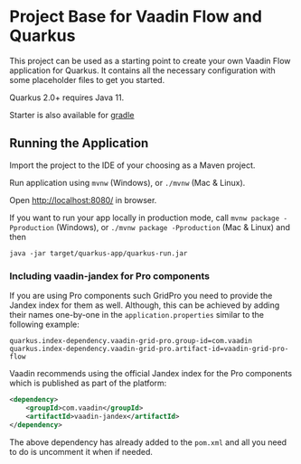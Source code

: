 # Project Base for Vaadin Flow and Quarkus

This project can be used as a starting point to create your own Vaadin Flow application for Quarkus. It contains all the necessary configuration with some placeholder files to get you started.

Quarkus 2.0+ requires Java 11.

Starter is also available for [gradle](https://github.com/vaadin/base-starter-flow-quarkus/tree/gradle)

## Running the Application

Import the project to the IDE of your choosing as a Maven project. 

Run application using `mvnw` (Windows), or `./mvnw` (Mac & Linux).

Open [http://localhost:8080/](http://localhost:8080/) in browser.

If you want to run your app locally in production mode, call `mvnw package -Pproduction` (Windows), or `./mvnw package -Pproduction` (Mac & Linux)
and then
```
java -jar target/quarkus-app/quarkus-run.jar
```

### Including vaadin-jandex for Pro components
If you are using Pro components such GridPro you need to provide the Jandex index for them as well. 
Although, this can be achieved by adding their names one-by-one in the `application.properties` similar to the following example:
```properties
quarkus.index-dependency.vaadin-grid-pro.group-id=com.vaadin
quarkus.index-dependency.vaadin-grid-pro.artifact-id=vaadin-grid-pro-flow
```
Vaadin recommends using the official Jandex index for the Pro components which is published as part of the platform:
```xml
<dependency>
    <groupId>com.vaadin</groupId>
    <artifactId>vaadin-jandex</artifactId>
</dependency>
```
The above dependency has already added to the `pom.xml` and all you need to do is uncomment it when if needed. 
